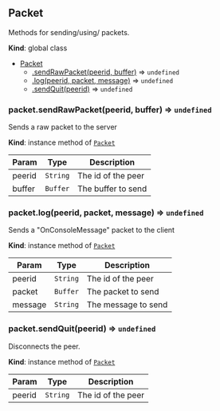 <a name="Packet"></a>

## Packet
Methods for sending/using/ packets.

**Kind**: global class

* [Packet](#Packet)
    * [.sendRawPacket(peerid, buffer)](#Packet+sendRawPacket) ⇒ <code>undefined</code>
    * [.log(peerid, packet, message)](#Packet+log) ⇒ <code>undefined</code>
    * [.sendQuit(peerid)](#Packet+sendQuit) ⇒ <code>undefined</code>

<a name="Packet+sendRawPacket"></a>

### packet.sendRawPacket(peerid, buffer) ⇒ <code>undefined</code>
Sends a raw packet to the server

**Kind**: instance method of [<code>Packet</code>](#Packet)

| Param | Type | Description |
| --- | --- | --- |
| peerid | <code>String</code> | The id of the peer |
| buffer | <code>Buffer</code> | The buffer to send |

<a name="Packet+log"></a>

### packet.log(peerid, packet, message) ⇒ <code>undefined</code>
Sends a "OnConsoleMessage" packet to the client

**Kind**: instance method of [<code>Packet</code>](#Packet)

| Param | Type | Description |
| --- | --- | --- |
| peerid | <code>String</code> | The id of the peer |
| packet | <code>Buffer</code> | The packet to send |
| message | <code>String</code> | The message to send |

<a name="Packet+sendQuit"></a>

### packet.sendQuit(peerid) ⇒ <code>undefined</code>
Disconnects the peer.

**Kind**: instance method of [<code>Packet</code>](#Packet)

| Param | Type | Description |
| --- | --- | --- |
| peerid | <code>String</code> | The id of the peer |